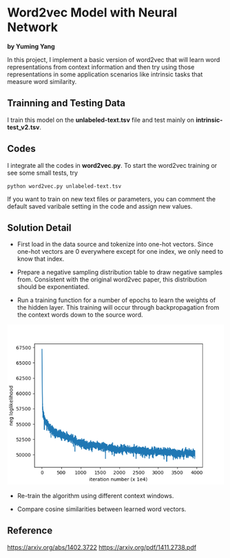 
# Word2vec Model with Neural Network

**by Yuming Yang**

In this project, I implement a basic version of word2vec that will learn word representations from context information and then try using those representations in some application scenarios like intrinsic tasks that measure word similarity.

## Trainning and Testing Data
I train this model on the **unlabeled-text.tsv** file and test mainly on **intrinsic-test_v2.tsv**.

## Codes
I integrate all the codes in **word2vec.py**. To start the word2vec training or see some small tests, try

```
python word2vec.py unlabeled-text.tsv
```

If you want to train on new text files or parameters, you can comment the default saved varibale setting in the code and assign new values. 

## Solution Detail
+ First load in the data source and tokenize into one-hot vectors.
Since one-hot vectors are 0 everywhere except for one index, we only need to know that index.

+ Prepare a negative sampling distribution table to draw negative samples from.
Consistent with the original word2vec paper, this distribution should be exponentiated.

+ Run a training function for a number of epochs to learn the weights of the hidden layer.
This training will occur through backpropagation from the context words down to the source word.

![nll](https://github.com/UmeanNever/Word2Vec/blob/master/p5.png "negative likelihood plot")

+ Re-train the algorithm using different context windows. 

+ Compare cosine similarities between learned word vectors.

## Reference

https://arxiv.org/abs/1402.3722
https://arxiv.org/pdf/1411.2738.pdf